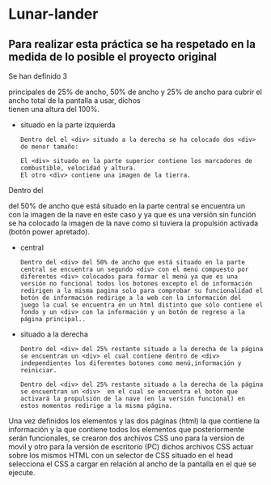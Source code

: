 # Lunar-lander

## Para realizar esta práctica se ha respetado en la medida de lo posible el proyecto original

Se han definido 3 <div> principales de 25% de ancho, 50% de ancho y 25% de ancho para cubrir el ancho total de la pantalla a usar,          dichos <div> tienen una altura del 100%.

- <div> situado en la parte izquierda
   
      Dentro del el <div> situado a la derecha se ha colocado dos <div> de menor tamaño:

      El <div> situado en la parte superior contiene los marcadores de combustible, velocidad y altura.
      El otro <div> contiene una imagen de la tierra.

Dentro del <div> del 50% de ancho que está situado en la parte central se encuentra un <div> con la imagen de la nave en este caso y ya que es una versión sin función se ha colocado la imagen de la nave como si tuviera la propulsión activada (botón power apretado).

- <div> central
   
      Dentro del <div> del 50% de ancho que está situado en la parte central se encuentra un segundo <div> con el menú compuesto por            diferentes <div> colocados para formar el menú ya que es una versión no funcional todos los botones excepto el de información              redirigen a la misma pagina solo para comprobar su funcionalidad el botón de información redirige a la web con la información del           juego la cual se encuentra en un html distinto que sólo contiene el fondo y un <div> con la información y un botón de regreso a la        página principal..
- <div> situado a la derecha
   
      Dentro del <div> del 25% restante situado a la derecha de la página se encuentran un <div> el cual contiene dentro de <div>               independientes los diferentes botones como menú,información y reiniciar. 

      Dentro del <div> del 25% restante situado a la derecha de la página se encuentran un <div>  en el cual se encuentra el botón que            activará la propulsión de la nave (en la versión funcional) en estos momentos redirige a la misma página.

Una vez definidos los elementos y las dos páginas (html) la que contiene la información y la que contiene todos los elementos que posteriormente serán funcionales, se crearon dos archivos CSS uno para la version de movil y otro para la versión de escritorio (PC)  dichos archivos CSS actuar sobre los mismos HTML con un selector de CSS situado en el head selecciona el CSS a cargar en relación al ancho de la pantalla en el que se ejecute.
